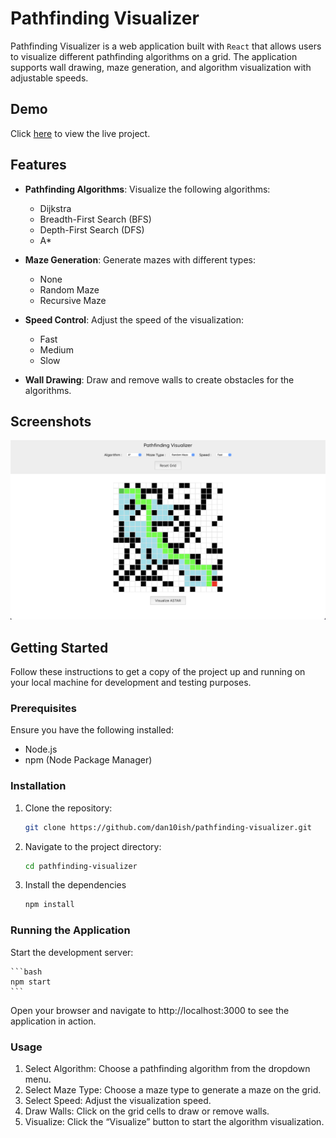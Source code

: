 # Pathfinding Visualizer

Pathfinding Visualizer is a web application built with `React` that allows users to visualize different pathfinding algorithms on a grid. The application supports wall drawing, maze generation, and algorithm visualization with adjustable speeds.

## Demo

Click [here](http://dan10ish.github.io/pathfinding-visualizer/) to view the live project.

## Features

- **Pathfinding Algorithms**: Visualize the following algorithms:

  - Dijkstra
  - Breadth-First Search (BFS)
  - Depth-First Search (DFS)
  - A\*

- **Maze Generation**: Generate mazes with different types:

  - None
  - Random Maze
  - Recursive Maze

- **Speed Control**: Adjust the speed of the visualization:

  - Fast
  - Medium
  - Slow

- **Wall Drawing**: Draw and remove walls to create obstacles for the algorithms.

## Screenshots

![Demo Screenshot](./assets/Readme-SC.png)

## Getting Started

Follow these instructions to get a copy of the project up and running on your local machine for development and testing purposes.

### Prerequisites

Ensure you have the following installed:

- Node.js
- npm (Node Package Manager)

### Installation

1. Clone the repository:

   ```bash
   git clone https://github.com/dan10ish/pathfinding-visualizer.git
   ```

2. Navigate to the project directory:

   ```bash
   cd pathfinding-visualizer
   ```

3. Install the dependencies

   ```bash
   npm install
   ```

### Running the Application

Start the development server:

    ```bash
    npm start
    ```

Open your browser and navigate to http://localhost:3000 to see the application in action.

### Usage

1. Select Algorithm: Choose a pathfinding algorithm from the dropdown menu.
2. Select Maze Type: Choose a maze type to generate a maze on the grid.
3. Select Speed: Adjust the visualization speed.
4. Draw Walls: Click on the grid cells to draw or remove walls.
5. Visualize: Click the “Visualize” button to start the algorithm visualization.
